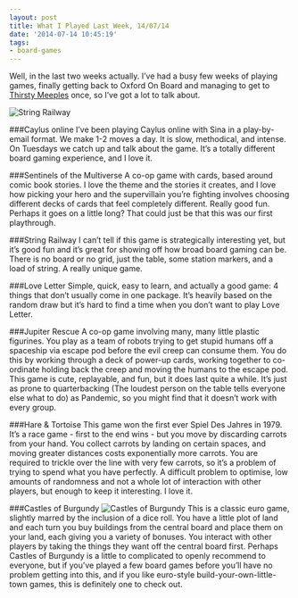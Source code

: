 ```yaml
---
layout: post
title: What I Played Last Week, 14/07/14
date: '2014-07-14 10:45:19'
tags:
- board-games
---
```


Well, in the last two weeks actually. I’ve had a busy few weeks of playing games, finally getting back to Oxford On Board and managing to get to [Thirsty Meeples](http://thirstymeeples.co.uk/) once, so I’ve got a lot to talk about.

![String Railway](https://farm3.staticflickr.com/2920/14651139922_7ea5ce6607_z.jpg)

###Caylus online
I’ve been playing Caylus online with Sina in a play-by-email format. We make 1-2 moves a day. It is slow, methodical, and intense. On Tuesdays we catch up and talk about the game. It’s a totally different board gaming experience, and I love it.

###Sentinels of the Multiverse
A co-op game with cards, based around comic book stories. I love the theme and the stories it creates, and I love how picking your hero and the supervillain you’re fighting involves choosing different decks of cards that feel completely different. Really good fun. Perhaps it goes on a little long? That could just be that this was our first playthrough.

###String Railway
I can’t tell if this game is strategically interesting yet, but it’s good fun and it’s great for showing off how broad board gaming can be. There is no board or no grid, just the table, some station markers, and a load of string. A really unique game.

###Love Letter
Simple, quick, easy to learn, and actually a good game: 4 things that don’t usually come in one package. It’s heavily based on the random draw but it’s hard to find a time when you don’t want to play Love Letter.

###Jupiter Rescue
A co-op game involving many, many little plastic figurines. You play as a team of robots trying to get stupid humans off a spaceship via escape pod before the evil creep can consume them. You do this by working through a deck of power-up cards, working together to co-ordinate holding back the creep and moving the humans to the escape pod. This game is cute, replayable, and fun, but it does last quite a while. It’s just as prone to quarterbacking (The loudest person on the table tells everyone else what to do) as Pandemic, so you might find that it doesn’t work with every group.

###Hare & Tortoise
This game won the first ever Spiel Des Jahres in 1979. It’s a race game - first to the end wins - but you move by discarding carrots from your hand. You collect carrots by landing on certain spaces, and moving greater distances costs exponentially more carrots. You are required to trickle over the line with very few carrots, so it’s a problem of trying to spend what you have perfectly. A difficult problem to optimise, low amounts of randomness and not a whole lot of interaction with other players, but enough to keep it interesting. I love it.

###Castles of Burgundy
![Castles of Burgundy](https://farm4.staticflickr.com/3863/14649331464_4f6a2f345a_z.jpg)
This is a classic euro game, slightly marred by the inclusion of a dice roll. You have a little plot of land and each turn you buy buildings from the central board and place them on your land, each giving you a variety of bonuses. You interact with other players by taking the things they want off the central board first. Perhaps Castles of Burgundy is a little to complicated to openly recommend to everyone, but if you’ve played a few board games before you’ll have no problem getting into this, and if you like euro-style build-your-own-little-town games, this is definitely one to check out.

